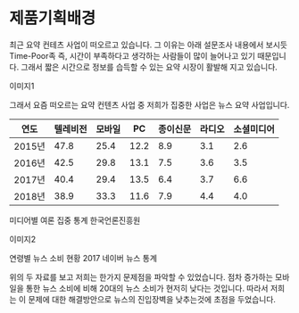 제품기획배경
============
최근 요약 컨테츠 사업이 떠오르고 있습니다. 그 이유는 아래 설문조사 내용에서 보시듯 Time-Poor족 즉, 시간이 부족하다고 생각하는 사람들이 많이 늘어나고 있기 때문입니다. 그래서 짧은 시간으로 정보를 습득할 수 있는 요약 시장이 활발해 지고 있습니다.

이미지1

그래서 요즘 떠오르는 요약 컨텐츠 사업 중 저희가 집중한 사업은 뉴스 요약 사업입니다. 

연도|텔레비전|	모바일	|PC|	종이신문|	라디오|	소셜미디어
--|--|--|--|--|--|--
2015년|	47.8|	25.4|	12.2|8.9	|3.1|	2.6
2016년|	42.5|	29.8|	13.1|	7.5	|3.6|	3.5
2017년|	40.4|	29.4|	13.5|	6.4|	3.7|	6.6
2018년|	38.9|	33.3|	11.6|	7.9|	4.4|	4.0

미디어별 여론 집중 통계 한국언론진흥원

이미지2

연령별 뉴스 소비 현황  2017 네이버 뉴스 통계

위의 두 자료를 보고 저희는 한가지 문제점을 파악할 수 있었습니다. 점차 증가하는 모바일을 통한 뉴스 소비에 비해 20대의 뉴스 소비가 현저히 낮다는 것입니다. 따라서 저희는 이 문제에 대한 해결방안으로 뉴스의 진입장벽을 낮추는것에 초점을 두었습니다. 
